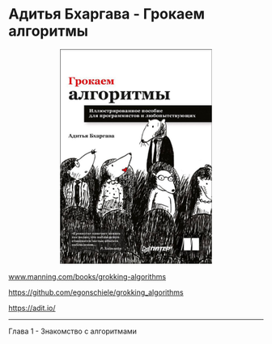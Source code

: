 # Адитья Бхаргава - Грокаем алгоритмы
<p align="center">
  <img width="300" src="https://github.com/rsaitov/Books/blob/master/%D0%90%D0%B4%D0%B8%D1%82%D1%8C%D1%8F%20%D0%91%D1%85%D0%B0%D1%80%D0%B3%D0%B0%D0%B2%D0%B0%20-%20%D0%93%D1%80%D0%BE%D0%BA%D0%B0%D0%B5%D0%BC%20%D0%B0%D0%BB%D0%B3%D0%BE%D1%80%D0%B8%D1%82%D0%BC%D1%8B/title.jpeg" />
</p>

www.manning.com/books/grokking-algorithms

https://github.com/egonschiele/grokking_algorithms

https://adit.io/

---

Глава 1 - Знакомство с алгоритмами